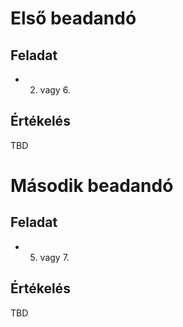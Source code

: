 # Első beadandó

## Feladat
* 2. vagy 6.

## Értékelés
TBD

# Második beadandó

## Feladat
* 5. vagy 7.

## Értékelés
TBD
